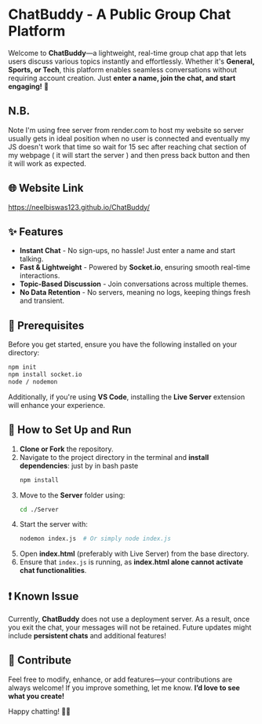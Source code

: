 # ChatBuddy - A Public Group Chat Platform  

Welcome to **ChatBuddy**—a lightweight, real-time group chat app that lets users discuss various topics instantly and effortlessly. Whether it's **General, Sports, or Tech**, this platform enables seamless conversations without requiring account creation. Just **enter a name, join the chat, and start engaging!** 🚀  

## N.B.
   Note I'm using  free server from render.com to host my website so server usually gets in ideal position when no user is connected and eventually my JS doesn't work that time 
   so wait for 15 sec after reaching chat section of my webpage ( it will start the server ) and then press back button and then it will work as expected.

## 🌐 Website Link
   https://neelbiswas123.github.io/ChatBuddy/
   
## ✨ Features  
- **Instant Chat** - No sign-ups, no hassle! Just enter a name and start talking.  
- **Fast & Lightweight** - Powered by **Socket.io**, ensuring smooth real-time interactions.  
- **Topic-Based Discussion** - Join conversations across multiple themes.  
- **No Data Retention** - No servers, meaning no logs, keeping things fresh and transient.  

## 🔧 Prerequisites  
Before you get started, ensure you have the following installed on your directory:  
```bash
npm init
npm install socket.io
node / nodemon
```
Additionally, if you're using **VS Code**, installing the **Live Server** extension will enhance your experience.

## 🚀 How to Set Up and Run  
1. **Clone or Fork** the repository.  
2. Navigate to the project directory in the terminal and **install dependencies**: just by in bash paste
   ```bash
   npm install
   ```
3. Move to the **Server** folder using:  
   ```bash
   cd ./Server
   ```
4. Start the server with:  
   ```bash
   nodemon index.js  # Or simply node index.js
   ```
5. Open **index.html** (preferably with Live Server) from the base directory.  
6. Ensure that `index.js` is running, as **index.html alone cannot activate chat functionalities**.  

## ❗ Known Issue  
Currently, **ChatBuddy** does not use a deployment server. As a result, once you exit the chat, your messages will not be retained. Future updates might include **persistent chats** and additional features!  

## 🤝 Contribute  
Feel free to modify, enhance, or add features—your contributions are always welcome! If you improve something, let me know. **I’d love to see what you create!**  

Happy chatting! 🚀💬  
